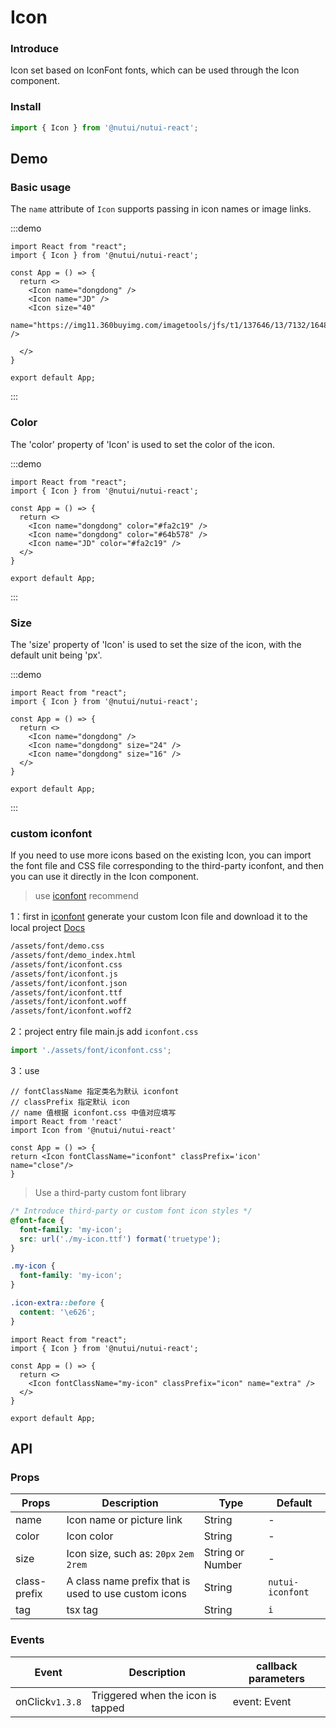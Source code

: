 # Icon

### Introduce

Icon set based on IconFont fonts, which can be used through the Icon component.

### Install

``` javascript
import { Icon } from '@nutui/nutui-react';
```

## Demo

### Basic usage

The `name` attribute of `Icon` supports passing in icon names or image links.

:::demo
```tsx
import React from "react";
import { Icon } from '@nutui/nutui-react';

const App = () => {
  return <>
    <Icon name="dongdong" />
    <Icon name="JD" />
    <Icon size="40"
          name="https://img11.360buyimg.com/imagetools/jfs/t1/137646/13/7132/1648/5f4c748bE43da8ddd/a3f06d51dcae7b60.png" />

  </>
}

export default App;
```
:::

### Color

The 'color' property of 'Icon' is used to set the color of the icon.

:::demo
```tsx
import React from "react";
import { Icon } from '@nutui/nutui-react';

const App = () => {
  return <>
    <Icon name="dongdong" color="#fa2c19" />
    <Icon name="dongdong" color="#64b578" />
    <Icon name="JD" color="#fa2c19" />
  </>
}

export default App;
```
:::

### Size

The 'size' property of 'Icon' is used to set the size of the icon, with the
default unit being 'px'.

:::demo
```tsx
import React from "react";
import { Icon } from '@nutui/nutui-react';

const App = () => {
  return <>
    <Icon name="dongdong" />
    <Icon name="dongdong" size="24" />
    <Icon name="dongdong" size="16" />
  </>
}

export default App;
```
:::

### custom iconfont

If you need to use more icons based on the existing Icon, you can import the font file and CSS file corresponding to the third-party iconfont, and then you can use it directly in the Icon component.

> use [iconfont](https://www.iconfont.cn/)   recommend

1：first in [iconfont](https://www.iconfont.cn/) generate your custom Icon file and download it to the local project  [Docs](https://www.iconfont.cn/help/detail?spm=a313x.7781069.1998910419.d8d11a391&helptype=code)

``` bash
/assets/font/demo.css
/assets/font/demo_index.html
/assets/font/iconfont.css
/assets/font/iconfont.js
/assets/font/iconfont.json
/assets/font/iconfont.ttf
/assets/font/iconfont.woff
/assets/font/iconfont.woff2
```

2：project entry file main.js add `iconfont.css`


``` javascript
import './assets/font/iconfont.css';
```

3：use

```tsx
// fontClassName 指定类名为默认 iconfont
// classPrefix 指定默认 icon
// name 值根据 iconfont.css 中值对应填写
import React from 'react'
import Icon from '@nutui/nutui-react'

const App = () => {
return <Icon fontClassName="iconfont" classPrefix='icon' name="close"/>
}
```


> Use a third-party custom font library

```css
/* Introduce third-party or custom font icon styles */
@font-face {
  font-family: 'my-icon';
  src: url('./my-icon.ttf') format('truetype');
}

.my-icon {
  font-family: 'my-icon';
}

.icon-extra::before {
  content: '\e626';
}
```

```tsx
import React from "react";
import { Icon } from '@nutui/nutui-react';

const App = () => {
  return <>
    <Icon fontClassName="my-icon" classPrefix="icon" name="extra" />
  </>
}

export default App;
```

## API

### Props

| Props        | Description                                                  | Type             | Default          |
|--------------|-----------------------------------------------------|------------------|------------------|
| name         | Icon name or picture link                           | String           | -                |
| color        | Icon color                                          | String           | -                |
| size         | Icon size, such as:  `20px` `2em` `2rem`            | String or Number | -                |
| class-prefix | A class name prefix that is used to use custom icons | String           | `nutui-iconfont` |
| tag          | tsx tag                                             | String           | `i`              |

### Events

| Event | Description           | callback parameters |
|-------|----------------|---------------------|
| onClick`v1.3.8` | Triggered when the icon is tapped | event: Event        |
